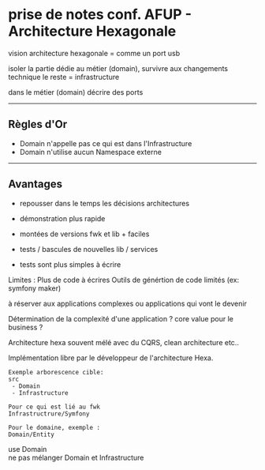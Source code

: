 # prise de notes conf. AFUP - Architecture Hexagonale

vision architecture hexagonale = comme un port usb 

isoler la partie dédie au métier (domain), survivre aux changements technique 
le reste = infrastructure

dans le métier (domain) décrire des ports 

------------
Règles d'Or
------------
- Domain n'appelle pas ce qui est dans l'Infrastructure
- Domain n'utilise aucun Namespace externe

-------------
Avantages 
-------------
- repousser dans le temps les décisions architectures
- démonstration plus rapide
- montées de versions fwk et lib + faciles
- tests / bascules de nouvelles lib / services

- tests sont plus simples à écrire

Limites : 
Plus de code à écrires
Outils de génértion de code limités (ex: symfony maker)

à réserver aux applications complexes ou applications qui vont le devenir

Détermination de la complexité d'une application ? core value pour le business ?

Architecture hexa souvent mélé avec du CQRS, clean architecture etc..

Implémentation libre par le développeur de l'architecture Hexa.

```
Exemple arborescence cible: 
src 
 - Domain
 - Infrastructure
 
Pour ce qui est lié au fwk 
Infrastructrure/Symfony 

Pour le domaine, exemple :
Domain/Entity 
```

use Domain\
ne pas mélanger Domain et Infrastructure
